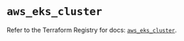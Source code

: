 # `aws_eks_cluster`

Refer to the Terraform Registry for docs: [`aws_eks_cluster`](https://registry.terraform.io/providers/hashicorp/aws/6.12.0/docs/resources/eks_cluster).
